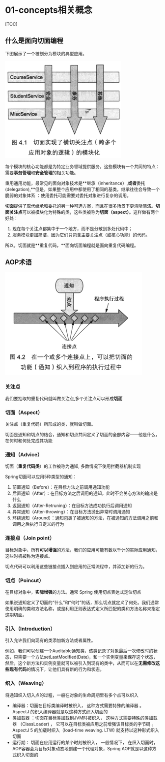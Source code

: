 # 01-concepts相关概念

[TOC]

## 什么是面向切面编程

下图展示了一个被划分为模块的典型应用。

![img](../../../assets/import04-2929603.png)

每个模块的核心功能都是为特定业务领域提供服务，这些模块有一个共同的特点：需要**事务管理**和**安全管理**的相关功能。

重用通用功能，最常见的面向对象技术是**继承（inheritance）,**或者**委托(delegation),**但是，如果整个应用中都使用了相同的基类，继承往往会导致一个脆弱的对象体系 ：使用委托可能需要对委托对象进行复杂的调用。

**切面**提供了取代继承和委托的另一种可选方案，而且在很多场景下更清晰简洁。**切面关注点**可以被模块化为特殊的类，这些类被称为**切面（aspect）**。这样做有两个好处：

1. 现在每个关注点都集中于一个地方，而不是分散到多处代码中；
2. 服务模块更加简洁，因为它们只包含主要关注点（或核心功能）的代码。

所以，切面就是**重复代码，**面向切面编程就是面向重复代码编程。

## AOP术语

![img](../../../assets/import05.png)

### 关注点

我们要抽取的重复代码就叫做关注点,多个关注点可以形成**切面**

### 切面（Aspect）

关注点（重复代码）所形成的类，就叫做切面。

切面是通知和切点的结合，通知和切点共同定义了切面的全部内容——他是什么，在何时和何处完成其功能

### 通知（Advice）

切面（**重复代码类**）的工作被称为通知, 多数情况下使用拦截器机制实现

Spring切面可以应用5种类型的通知：

1. 前置通知（Before）：在目标方法之前调用通知功能
2. 后置通知（After）：在目标方法之后调用的通知，此时不会关心方法的输出是什么
3. 返回通知（After-Retruning）：在目标方法成功执行后调用通知
4. 异常通知（After-throwing）：在目标方法抛出异常时调用通知
5. 环绕通知（Around）：通知包裹了被通知的方法，在被通知的方法调用之前和调用之后执行自定义的行为

### 连接点（Join point）

目标对象中，所有**可以增强**的方法，我们的应用可能有数以千计的实际应用通知，这些时机被称为连接点。

切点代码可以利用这些链接点插入到应用的正常流程中，并添加新的行为。

### 切点（Poincut）

在目标对象中，**实际增强**的方法。通常 Spring 使用切点表达式定位切点

如果说通知定义了切面的“什么”和“何时”的话，那么切点就定义了何处。我们通常使用明确的类和方法名称，或是利用正则表达式定义所匹配的类和方法名称来指定这期切面。

### 引入（Introduction）

引入允许我们向现有的类添加新方法或者属性。

例如，我们可以创建一个Auditable通知类，该类记录了对象最后一次修改时的状态，只需要一个方法setLastModified(Date)，和一个实例变量来保存这个状态，然后，这个新方法和实例变量就可以被引入到现有的类中，从而可以在**无需修改这些现有代码**的情况下，让他们具有新的行为和状态。

### 织入（Weaving）

将通知织入切入点的过程，一般在对象的生命周期里有多个点可以织入

- 编译器：切面在目标类编译时被织入， 这种方式需要特殊的编译器 。 AspectJ 的织入编译器就是以这种方式织入切面的
- 类加载器 ：切面在目标类加载到JVM时被织入， 这种方式需要特殊的类加载器 （ClassLoader) ， 它可以在目标类被应用之前增强该目标类的字节码 。 AspectJ 5 的加载时织入（load-time weaving. LTW) 就支持以这种形式织入切面
- 运行期： 切面在应用运行的某个时刻被织入， 一般情况下， 在织入切面时， AOP容器会为目标对象动态地创建一个代理对象，Spring AOP就是以这种方式织入切面的

